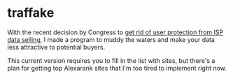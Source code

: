 # traffake
With the recent decision by Congress to [get rid of user protection from ISP data selling](https://www.washingtonpost.com/news/the-switch/wp/2017/03/29/what-to-expect-now-that-internet-providers-can-collect-and-sell-your-web-browser-history/), I made a program to muddy the waters and make your data less attractive to potential buyers.

This current version requires you to fill in the list with sites, but there's a plan for getting top Alexarank sites that I'm too tired to implement right now.
